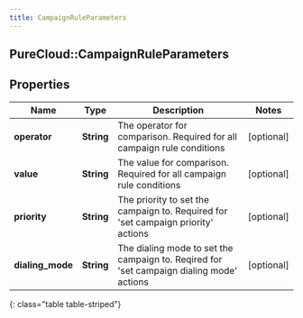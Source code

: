 ```yaml
---
title: CampaignRuleParameters
---
```

## PureCloud::CampaignRuleParameters

## Properties

|Name | Type | Description | Notes|
|------------ | ------------- | ------------- | -------------|
| **operator** | **String** | The operator for comparison. Required for all campaign rule conditions | [optional] |
| **value** | **String** | The value for comparison. Required for all campaign rule conditions | [optional] |
| **priority** | **String** | The priority to set the campaign to. Required for &#39;set campaign priority&#39; actions | [optional] |
| **dialing_mode** | **String** | The dialing mode to set the campaign to. Reqired for &#39;set campaign dialing mode&#39; actions | [optional] |
{: class="table table-striped"}


